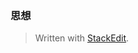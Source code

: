 ### 思想



> Written with [StackEdit](https://stackedit.io/).
<!--stackedit_data:
eyJoaXN0b3J5IjpbLTIwNDM0NzgzMzddfQ==
-->